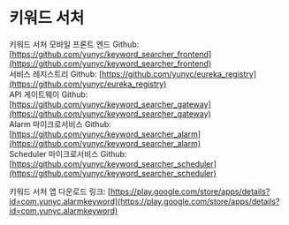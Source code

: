 # 키워드 서처

키워드 서처 모바일 프론트 엔드 Github: [https://github.com/yunyc/keyword_searcher_frontend](https://github.com/yunyc/keyword_searcher_frontend)<br>
서비스 레지스트리 Github: [https://github.com/yunyc/eureka_registry](https://github.com/yunyc/eureka_registry)<br>
API 게이트웨이 Github: [https://github.com/yunyc/keyword_searcher_gateway](https://github.com/yunyc/keyword_searcher_gateway)<br>
Alarm 마이크로서비스 Github: [https://github.com/yunyc/keyword_searcher_alarm](https://github.com/yunyc/keyword_searcher_alarm)<br>
Scheduler 마이크로서비스 Github: [https://github.com/yunyc/keyword_searcher_scheduler](https://github.com/yunyc/keyword_searcher_scheduler)<br>

키워드 서처 앱 다운로드 링크: [https://play.google.com/store/apps/details?id=com.yunyc.alarmkeyword](https://play.google.com/store/apps/details?id=com.yunyc.alarmkeyword)
